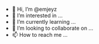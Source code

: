 - 👋 Hi, I’m @emjeyz
- 👀 I’m interested in ...
- 🌱 I’m currently learning ...
- 💞️ I’m looking to collaborate on ...
- 📫 How to reach me ...

<!---
emjeyz/emjeyz is a ✨ special ✨ repository because its `README.md` (this file) appears on your GitHub profile.
You can click the Preview link to take a look at your changes.
--->
